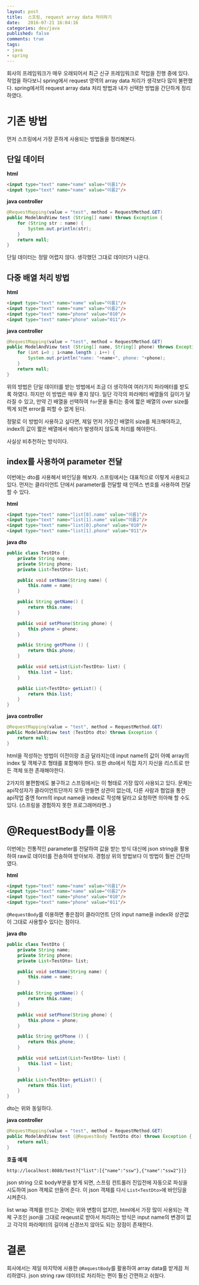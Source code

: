 ```yaml
---
layout: post
title:  스프링, request array data 처리하기
date:   2016-07-21 16:04:16
categories: dev/java
published: false
comments: true
tags: 
- java
- spring
---
```


회사의 프레임워크가 매우 오래되어서 최근 신규 프레임워크로 작업을 진행 중에 있다. 작업을 하다보니 spring에서 request 영역의 array data 처리가 생각보다 많이 불편했다. spring에서의 request array data 처리 방법과 내가 선택한 방법을 간단하게 정리하였다.

# 기존 방법

먼저 스프링에서 가장 흔하게 사용되는 방법들을 정리해본다.

## 단일 데이터

**html**

```html
<input type="text" name="name" value="이름1"/>
<input type="text" name="name" value="이름2"/>
```

**java controller**

```java
@RequestMapping(value = "test", method = RequestMethod.GET)
public ModelAndView test (String[] name) throws Exception {
	for (String str : name) {
		System.out.println(str);
	}
	return null;
}
```

단일 데이터는 정말 어렵지 않다. 생각했던 그대로 데이터가 나온다.

## 다중 배열 처리 방법

**html**

```html
<input type="text" name="name" value="이름1"/>
<input type="text" name="name" value="이름2"/>
<input type="text" name="phone" value="010"/>
<input type="text" name="phone" value="011"/>
```

**java controller**

```java
@RequestMapping(value = "test", method = RequestMethod.GET)
public ModelAndView test (String[] name, String[] phone) throws Exception {
	for (int i=0 ; i<name.length ; i++) {
		System.out.println("name: "+name+", phone: "+phone);
	}
	return null;
}
```

위의 방법은 단일 데이터를 받는 방법에서 조금 더 생각하여 여러가지 파라메터를 받도록 하였다. 하지만 이 방법은 매우 좋지 않다. 일단 각각의 파라메터 배열들의 길이가 달라질 수 있고, 만약 긴 배열을 선택하여 `for`문을 돌리는 중에 짧은 배열의 over size를 찍게 되면 error를 피할 수 없게 된다.

정말로 이 방법이 사용하고 싶다면, 제일 먼저 가장긴 배열의 size를 체크해야하고, index의 값이 짧은 배열에서 에러가 발생하지 않도록 처리를 해야한다. 

사실상 비추천하는 방식이다.

## index를 사용하여 parameter 전달

이번에는 dto를 사용해서 바인딩을 해보자. 스프링에서는 대표적으로 이렇게 사용되고 있다. 먼저는 클라이언트 단에서 parameter를 전달할 때 인덱스 번호를 사용하여 전달 할 수 있다.

**html**

```html
<input type="text" name="list[0].name" value="이름1"/>
<input type="text" name="list[1].name" value="이름2"/>
<input type="text" name="list[0].phone" value="010"/>
<input type="text" name="list[1].phone" value="011"/>
```

**java dto**

```java
public class TestDto {
	private String name;
	private String phone;
	private List<TestDto> list;

	public void setName(String name) {
		this.name = name;
	}

	public String getName() {
		return this.name;
	}

	public void setPhone(String phone) {
		this.phone = phone;
	}

	public String getPhone () {
		return this.phone;
	}

	public void setList(List<TestDto> list) {
		this.list = list;
	}

	public List<TestDto> getList() {
		return this.list;
	}
}
```

**java controller**

```java
@RequestMapping(value = "test", method = RequestMethod.GET)
public ModelAndView test (TestDto dto) throws Exception {
	return null;
}
```

html을 작성하는 방법이 이전이랑 조금 달라지는데 input name의 값이 아예 array의 index 및 객체구조 형태를 포함해야 한다. 또한 dto에서 직접 자기 자신을 리스트로 만든 객체 또한 존재해야한다. 

2가지의 불편함에도 불구하고 스프링에서는 이 형태로 가장 많이 사용되고 있다. 문제는 api작성자가 클라이언트단까지 모두 만들면 상관이 없는데, 다른 사람과 협업을 통한 api작업 중엔 form의 input name을 index로 작성해 달라고 요청하면 의아해 할 수도 있다. (스프링을 경험하지 못한 프로그래머라면..)

# @RequestBody를 이용

이번에는 전통적인 parameter를 전달하여 값을 받는 방식 대신에 json string을 활용하여 raw로 데이터를 전송하여 받아보자. 경험상 위의 방법보다 이 방법이 훨씬 간단하였다.

**html**

```html
<input type="text" name="name" value="이름1"/>
<input type="text" name="name" value="이름2"/>
<input type="text" name="phone" value="010"/>
<input type="text" name="phone" value="011"/>
```

`@RequestBody`를 이용하면 좋은점이 클라이언트 단의 input name을 index와 상관없이 그대로 사용할수 있다는 점이다.

**java dto**

```java
public class TestDto {
	private String name;
	private String phone;
	private List<TestDto> list;

	public void setName(String name) {
		this.name = name;
	}

	public String getName() {
		return this.name;
	}

	public void setPhone(String phone) {
		this.phone = phone;
	}

	public String getPhone () {
		return this.phone;
	}

	public void setList(List<TestDto> list) {
		this.list = list;
	}

	public List<TestDto> getList() {
		return this.list;
	}
}
```

dto는 위와 동일하다.

**java controller**

```java
@RequestMapping(value = "test", method = RequestMethod.GET)
public ModelAndView test (@RequestBody TestDto dto) throws Exception {
	return null;
}
```

**호출 예제**

```
http://localhost:8080/test?{"list":[{"name":"ssw"},{"name":"ssw2"}]}
```

json string 으로 body부분을 받게 되면, 스프링 컨트롤러 진입전에 자동으로 파싱을 시도하여 json 객체로 만들어 준다. 이 json 객체를 다시 `List<TestDto>`에 바인딩을 시켜준다.

list wrap 객체를 만드는 것에는 위와 변함이 없지만, html에서 가장 많이 사용되는 객체 구조인 json을 그대로 reqeust로 받아서 처리하는 방식은 input name의 변경이 없고 각각의 파라메터의 길이에 신경쓰지 않아도 되는 장점이 존재한다.

# 결론

회사에서는 제일 마지막에 사용한 `@RequestBody`를 활용하여 array data를 받게끔 처리하였다. json string raw 데이터로 처리하는 편이 훨신 간편하고 쉬웠다.